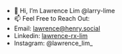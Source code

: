 - 👋 Hi, I’m Lawrence Lim @larry-lime
- 📫 Feel Free to Reach Out:
- Email: lawrence@henry.social
- Linkedin: [lawrence-rx-lim](https://www.linkedin.com/in/lawrence-rx-lim/)
- Instagram: @lawrence_lim_

<!---
larry-lime/larry-lime is a ✨ special ✨ repository because its `README.md` (this file) appears on your GitHub profile.
You can click the Preview link to take a look at your changes.
--->
